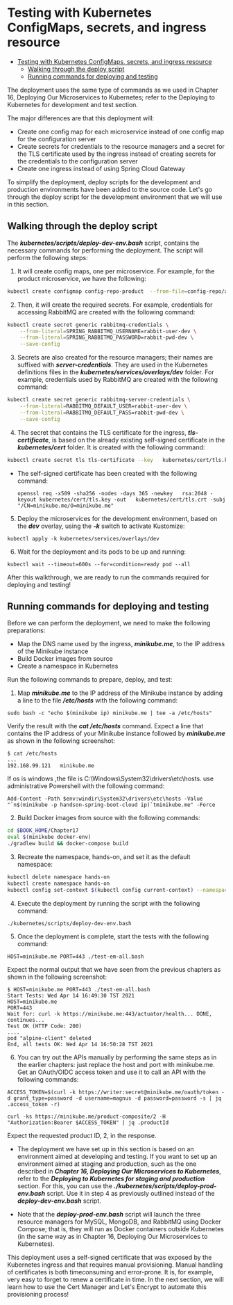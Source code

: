 # Testing with Kubernetes ConfigMaps, secrets, and ingress resource
<!-- MarkdownTOC -->
- [Testing with Kubernetes ConfigMaps, secrets, and ingress resource](#testing-with-kubernetes-configmaps-secrets-and-ingress-resource)
    - [Walking through the deploy script](#walking-through-the-deploy-scripts)
    - [Running commands for deploying and testing](#running-commands-for-deploying-and-testing)
<!-- /MarkdownTOC -->
The deployment uses the same type of commands as we used in Chapter 16, Deploying Our Microservices to Kubernetes; refer to the Deploying to Kubernetes for development and test
section.

The major differences are that this deployment will:

- Create one config map for each microservice instead of one config map for
the configuration server
- Create secrets for credentials to the resource managers and a secret for the TLS
certificate used by the ingress instead of creating secrets for the credentials to
the configuration server
- Create one ingress instead of using Spring Cloud Gateway

To simplify the deployment, deploy scripts for the development and
production environments have been added to the source code. Let's go through the deploy
script for the development environment that we will use in this section.

## Walking through the deploy script
The ***kubernetes/scripts/deploy-dev-env.bash*** script, contains the necessary
commands for performing the deployment. The script will perform the following steps:

  1. It will create config maps, one per microservice. For example, for the product
  microservice, we have the following:
  ```bash
  kubectl create configmap config-repo-product  --from-file=config-repo/application.yml --from-file=config-repo/product.yml --save-config
  ```
  2. Then, it will create the required secrets. For example, credentials for accessing
  RabbitMQ are created with the following command:
  ```bash
  kubectl create secret generic rabbitmq-credentials \
      --from-literal=SPRING_RABBITMQ_USERNAME=rabbit-user-dev \
      --from-literal=SPRING_RABBITMQ_PASSWORD=rabbit-pwd-dev \
      --save-config
  ```
  3. Secrets are also created for the resource managers; their names are suffixed
  with ***server-credentials***. They are used in the Kubernetes definitions files in
  the ***kubernetes/services/overlays/dev*** folder. For example, credentials
  used by RabbitMQ are created with the following command:
  ```bash
  kubectl create secret generic rabbitmq-server-credentials \
      --from-literal=RABBITMQ_DEFAULT_USER=rabbit-user-dev \
      --from-literal=RABBITMQ_DEFAULT_PASS=rabbit-pwd-dev \
      --save-config
  ```
  4. The secret that contains the TLS certificate for the ingress, ***tls-certificate***, is
  based on the already existing self-signed certificate in
  the ***kubernetes/cert*** folder. It is created with the following command:
  ```bash
  kubectl create secret tls tls-certificate --key   kubernetes/cert/tls.key --cert kubernetes/cert/tls.crt
  ```
  - The self-signed certificate has been created with the following command:
    ```
    openssl req -x509 -sha256 -nodes -days 365 -newkey   rsa:2048 -keyout kubernetes/cert/tls.key -out   kubernetes/cert/tls.crt -subj   "/CN=minikube.me/O=minikube.me"
    ```
  5. Deploy the microservices for the development environment, based on
  the ***dev*** overlay, using the ***-k*** switch to activate Kustomize:
  ```
  kubectl apply -k kubernetes/services/overlays/dev
  ```
  6. Wait for the deployment and its pods to be up and running:
  ```
  kubectl wait --timeout=600s --for=condition=ready pod --all
  ```

After this walkthrough, we are ready to run the commands required for deploying and testing!
## Running commands for deploying and testing
Before we can perform the deployment, we need to make the following preparations:
- Map the DNS name used by the ingress, ***minikube.me***, to the IP address of the
Minikube instance
- Build Docker images from source
- Create a namespace in Kubernetes

Run the following commands to prepare, deploy, and test:
1. Map ***minikube.me*** to the IP address of the Minikube instance by adding a line to
the file ***/etc/hosts*** with the following command:
```
sudo bash -c "echo $(minikube ip) minikube.me | tee -a /etc/hosts"
```
Verify the result with the ***cat /etc/hosts*** command. Expect a line that contains
the IP address of your Minikube instance followed by ***minikube.me*** as shown in
the following screenshot:
```
$ cat /etc/hosts
...
192.168.99.121   minikube.me
```
If os is windows ,the file is C:\Windows\System32\drivers\etc\hosts.
use administrative Powershell with the following command:
```
Add-Content -Path $env:windir\System32\drivers\etc\hosts -Value "`n$(minikube -p handson-spring-boot-cloud ip)`tminikube.me" -Force
```
2. Build Docker images from source with the following commands:
```bash
cd $BOOK_HOME/Chapter17
eval $(minikube docker-env)
./gradlew build && docker-compose build
```
3. Recreate the namespace, hands-on, and set it as the default namespace:
```bash
kubectl delete namespace hands-on
kubectl create namespace hands-on
kubectl config set-context $(kubectl config current-context) --namespace=hands-on
```
4. Execute the deployment by running the script with the following command:
```bash
./kubernetes/scripts/deploy-dev-env.bash
```
5. Once the deployment is complete, start the tests with the following command:
```
HOST=minikube.me PORT=443 ./test-em-all.bash
```
Expect the normal output that we have seen from the previous chapters as shown
in the following screenshot:
```
$ HOST=minikube.me PORT=443 ./test-em-all.bash
Start Tests: Wed Apr 14 16:49:30 TST 2021
HOST=minikube.me
PORT=443
Wait for: curl -k https://minikube.me:443/actuator/health... DONE, continues...
Test OK (HTTP Code: 200)
....
pod "alpine-client" deleted
End, all tests OK: Wed Apr 14 16:50:28 TST 2021

```
6. You can try out the APIs manually by performing the same steps as in the earlier
chapters: just replace the host and port with minikube.me. Get an OAuth/OIDC
access token and use it to call an API with the following commands:
```
ACCESS_TOKEN=$(curl -k https://writer:secret@minikube.me/oauth/token -d grant_type=password -d username=magnus -d password=password -s | jq .access_token -r)

curl -ks https://minikube.me/product-composite/2 -H "Authorization:Bearer $ACCESS_TOKEN" | jq .productId
```
Expect the requested product ID, 2, in the response.

- The deployment we have set up in this section is based on an environment aimed at developing and testing. If you want to set up an environment
aimed at staging and production, such as the one described in ***Chapter 16, Deploying Our Microservices to Kubernetes***, refer to the ***Deploying to
Kubernetes for staging and production*** section. For this, you can use the ***./kubernetes/scripts/deploy-prod-env.bash*** script. Use it in step 4 as previously outlined instead of the ***deploy-dev-env.bash*** script.

- Note that the ***deploy-prod-env.bash*** script will launch the three resource managers for MySQL, MongoDB, and RabbitMQ using Docker Compose; that is, they will run as Docker containers outside Kubernetes (in the same way as in Chapter 16, Deploying Our Microservices to Kubernetes).

This deployment uses a self-signed certificate that was exposed by the Kubernetes ingress
and that requires manual provisioning. Manual handling of certificates is both timeconsuming
and error-prone. It is, for example, very easy to forget to renew a certificate in
time. In the next section, we will learn how to use the Cert Manager and Let's Encrypt to
automate this provisioning process!
